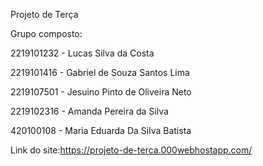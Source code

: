 Projeto de Terça


Grupo composto:


2219101232 - Lucas Silva da Costa

2219101416 - Gabriel de Souza Santos Lima

2219107501 - Jesuino Pinto de Oliveira Neto

2219102316 - Amanda Pereira da Silva

420100108  - Maria Eduarda Da Silva Batista


Link do site:https://projeto-de-terca.000webhostapp.com/
